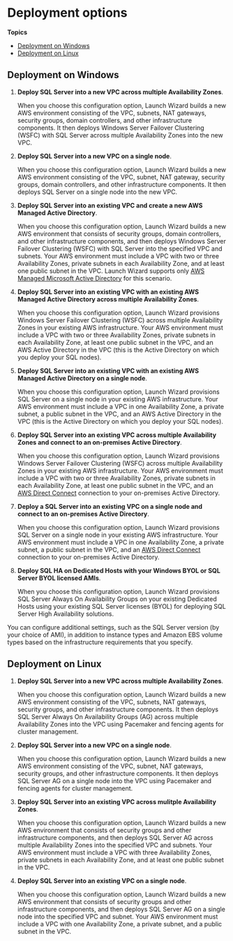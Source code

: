 # Deployment options<a name="launch-wizard-deployment-options"></a>

**Topics**
+ [Deployment on Windows](#launch-wizard-deployment-options-windows)
+ [Deployment on Linux](#launch-wizard-deployment-options-linux)

## Deployment on Windows<a name="launch-wizard-deployment-options-windows"></a>

1. **Deploy SQL Server into a new VPC across multiple Availability Zones**\. 

   When you choose this configuration option, Launch Wizard builds a new AWS environment consisting of the VPC, subnets, NAT gateways, security groups, domain controllers, and other infrastructure components\. It then deploys Windows Server Failover Clustering \(WSFC\) with SQL Server across multiple Availability Zones into the new VPC\.

1. **Deploy SQL Server into a new VPC on a single node**\.

   When you choose this configuration option, Launch Wizard builds a new AWS environment consisting of the VPC, subnet, NAT gateway, security groups, domain controllers, and other infrastructure components\. It then deploys SQL Server on a single node into the new VPC\.

1. **Deploy SQL Server into an existing VPC and create a new AWS Managed Active Directory**\. 

   When you choose this configuration option, Launch Wizard builds a new AWS environment that consists of security groups, domain controllers, and other infrastructure components, and then deploys Windows Server Failover Clustering \(WSFC\) with SQL Server into the specified VPC and subnets\. Your AWS environment must include a VPC with two or three Availability Zones, private subnets in each Availability Zone, and at least one public subnet in the VPC\. Launch Wizard supports only [AWS Managed Microsoft Active Directory](https://docs.aws.amazon.com/directoryservice/latest/admin-guide/directory_microsoft_ad.html) for this scenario\.

1. **Deploy SQL Server into an existing VPC with an existing AWS Managed Active Directory across multiple Availability Zones**\. 

   When you choose this configuration option, Launch Wizard provisions Windows Server Failover Clustering \(WSFC\) across multiple Availability Zones in your existing AWS infrastructure\. Your AWS environment must include a VPC with two or three Availability Zones, private subnets in each Availability Zone, at least one public subnet in the VPC, and an AWS Active Directory in the VPC \(this is the Active Directory on which you deploy your SQL nodes\)\. 

1. **Deploy SQL Server into an existing VPC with an existing AWS Managed Active Directory on a single node**\. 

   When you choose this configuration option, Launch Wizard provisions SQL Server on a single node in your existing AWS infrastructure\. Your AWS environment must include a VPC in one Availability Zone, a private subnet, a public subnet in the VPC, and an AWS Active Directory in the VPC \(this is the Active Directory on which you deploy your SQL nodes\)\. 

1. **Deploy SQL Server into an existing VPC across multiple Availability Zones and connect to an on\-premises Active Directory**\. 

   When you choose this configuration option, Launch Wizard provisions Windows Server Failover Clustering \(WSFC\) across multiple Availability Zones in your existing AWS infrastructure\. Your AWS environment must include a VPC with two or three Availability Zones, private subnets in each Availability Zone, at least one public subnet in the VPC, and an [AWS Direct Connect](https://docs.aws.amazon.com/directconnect/latest/UserGuide/Welcome.html) connection to your on\-premises Active Directory\. 

1. **Deploy a SQL Server into an existing VPC on a single node and connect to an on\-premises Active Directory**\. 

   When you choose this configuration option, Launch Wizard provisions SQL Server on a single node in your existing AWS infrastructure\. Your AWS environment must include a VPC in one Availability Zone, a private subnet, a public subnet in the VPC, and an [AWS Direct Connect](https://docs.aws.amazon.com/directconnect/latest/UserGuide/Welcome.html) connection to your on\-premises Active Directory\.

1. **Deploy SQL HA on Dedicated Hosts with your Windows BYOL or SQL Server BYOL licensed AMIs**\. 

   When you choose this configuration option, Launch Wizard provisions SQL Server Always On Availability Groups on your existing Dedicated Hosts using your existing SQL Server licenses \(BYOL\) for deploying SQL Server High Availability solutions\.

You can configure additional settings, such as the SQL Server version \(by your choice of AMI\), in addition to instance types and Amazon EBS volume types based on the infrastructure requirements that you specify\.

## Deployment on Linux<a name="launch-wizard-deployment-options-linux"></a>

1. **Deploy SQL Server into a new VPC across multiple Availability Zones**\. 

   When you choose this configuration option, Launch Wizard builds a new AWS environment consisting of the VPC, subnets, NAT gateways, security groups, and other infrastructure components\. It then deploys SQL Server Always On Availability Groups \(AG\) across multiple Availability Zones into the VPC using Pacemaker and fencing agents for cluster management\.

1. **Deploy SQL Server into a new VPC on a single node**\. 

   When you choose this configuration option, Launch Wizard builds a new AWS environment consisting of the VPC, subnet, NAT gateways, security groups, and other infrastructure components\. It then deploys SQL Server AG on a single node into the VPC using Pacemaker and fencing agents for cluster management\.

1. **Deploy SQL Server into an existing VPC across mulitple Availability Zones**\. 

   When you choose this configuration option, Launch Wizard builds a new AWS environment that consists of security groups and other infrastructure components, and then deploys SQL Server AG across multiple Availability Zones into the specified VPC and subnets\. Your AWS environment must include a VPC with three Availability Zones, private subnets in each Availability Zone, and at least one public subnet in the VPC\. 

1. **Deploy SQL Server into an existing VPC on a single node**\. 

   When you choose this configuration option, Launch Wizard builds a new AWS environment that consists of security groups and other infrastructure components, and then deploys SQL Server AG on a single node into the specified VPC and subnet\. Your AWS environment must include a VPC with one Availability Zone, a private subnet, and a public subnet in the VPC\. 